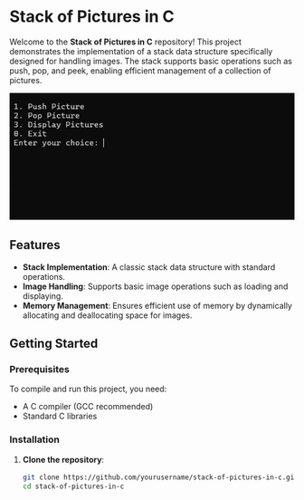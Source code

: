 # Stack of Pictures in C

Welcome to the **Stack of Pictures in C** repository! This project demonstrates the implementation of a stack data structure specifically designed for handling images. The stack supports basic operations such as push, pop, and peek, enabling efficient management of a collection of pictures.

![Screenshot of the application](https://github.com/arpit2212/Stack-of-pictures-/blob/main/Screenshot%202024-05-31%20030220.png)

## Features

- **Stack Implementation**: A classic stack data structure with standard operations.
- **Image Handling**: Supports basic image operations such as loading and displaying.
- **Memory Management**: Ensures efficient use of memory by dynamically allocating and deallocating space for images.



## Getting Started

### Prerequisites

To compile and run this project, you need:

- A C compiler (GCC recommended)
- Standard C libraries

### Installation

1. **Clone the repository**:
   ```bash
   git clone https://github.com/yourusername/stack-of-pictures-in-c.git
   cd stack-of-pictures-in-c
